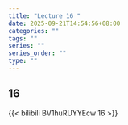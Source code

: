 ```yaml
---
title: "Lecture 16 "
date: 2025-09-21T14:54:56+08:00
categories: ""
tags: ""
series: ""
series_order: ""
type: ""
---
```


## 16

{{< bilibili BV1huRUYYEcw 16 >}}


